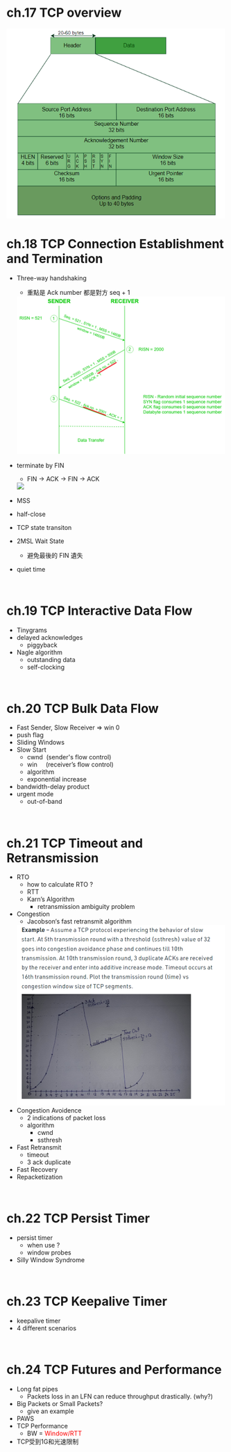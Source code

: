 # ch.17 TCP overview
<img src="img/TCP_header.png" style="zoom:100%"/>
  
<br>

# ch.18 TCP Connection Establishment and  Termination

- Three-way handshaking
    + 重點是 Ack number 都是對方 seq + 1
  <img src="img/3way_handshaking.png" style="zoom:70%"/>

- terminate by FIN
    + FIN -> ACK -> FIN -> ACK
  <img src="img/TCP_terminate.png" style="zoom:100%"/>
- MSS
- half-close
- TCP state transiton 
- 2MSL Wait State
    + 避免最後的 FIN 遺失
- quiet time
  
<br>

# ch.19 TCP Interactive Data Flow
- Tinygrams
- delayed acknowledges
    + piggyback
- Nagle algorithm
  + outstanding data
  + self-clocking
  
<br>

# ch.20 TCP Bulk Data Flow
- Fast Sender, Slow Receiver => win 0
- push flag
- Sliding Windows
- Slow Start
    + cwnd &nbsp;(sender's flow control)
    + win &nbsp;&nbsp;&nbsp; (receiver’s flow control)
    + algorithm
    + exponential increase
- bandwidth-delay product
- urgent mode
    + out-of-band

<br>

# ch.21 TCP Timeout and Retransmission
- RTO 
    + how to calculate RTO ?
    + RTT
    + Karn’s Algorithm
        * retransmission ambiguity problem
- Congestion
    + Jacobson‘s fast retransmit algorithm
    <img src="img/TCP_congestion.png" style="zoom:100%"/>
- Congestion Avoidence
    + 2 indications of packet loss
    + algorithm 
        * cwnd
        * ssthresh
- Fast Retransmit
    + timeout
    + 3 ack duplicate
- Fast Recovery 
- Repacketization

<br>

# ch.22 TCP Persist Timer
- persist timer
    + when use ?
    + window probes 
- Silly Window Syndrome

<br>

# ch.23 TCP Keepalive Timer
- keepalive timer
- 4 different scenarios

<br>

# ch.24 TCP Futures and Performance
- Long fat pipes 
    + Packets loss in an LFN can reduce throughput drastically. (why?)
- Big Packets or Small Packets?
    + give an example
- PAWS
- TCP Performance 
    + BW = <font color=red>Window/RTT </font>
- TCP受到1G和光速限制


